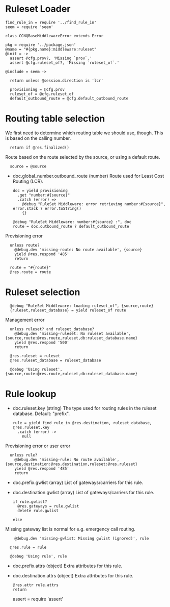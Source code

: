 Ruleset Loader
==============

    find_rule_in = require '../find_rule_in'
    seem = require 'seem'

    class CCNQBaseMiddlewareError extends Error

    pkg = require '../package.json'
    @name = "#{pkg.name}:middleware:ruleset"
    @init = ->
      assert @cfg.prov?, 'Missing `prov`.'
      assert @cfg.ruleset_of?, 'Missing `ruleset_of`.'

    @include = seem ->

      return unless @session.direction is 'lcr'

      provisioning = @cfg.prov
      ruleset_of = @cfg.ruleset_of
      default_outbound_route = @cfg.default_outbound_route

Routing table selection
=======================

We first need to determine which routing table we should use, though.
This is based on the calling number.

      return if @res.finalized()

Route based on the route selected by the source, or using a default route.

      source = @source

* doc.global_number.outbound_route (number) Route used for Least Cost Routing (LCR).

      doc = yield provisioning
        .get "number:#{source}"
        .catch (error) =>
          @debug "RuleSet Middleware: error retrieving number:#{source}", error.stack ? error.toString()
          {}

      @debug "RuleSet Middleware: number:#{source} :", doc
      route = doc.outbound_route ? default_outbound_route

Provisioning error

      unless route?
        @debug.dev 'missing-route: No route available', {source}
        yield @res.respond '485'
        return

      route = "#{route}"
      @res.route = route

Ruleset selection
=================

      @debug "RuleSet Middleware: loading ruleset_of", {source,route}
      {ruleset,ruleset_database} = yield ruleset_of route

Management error

      unless ruleset? and ruleset_database?
        @debug.dev 'missing-ruleset: No ruleset available', {source,route:@res.route,ruleset,db:ruleset_database.name}
        yield @res.respond '500'
        return

      @res.ruleset = ruleset
      @res.ruleset_database = ruleset_database

      @debug 'Using ruleset', {source,route:@res.route,ruleset,db:ruleset_database.name}

Rule lookup
===========

* doc.ruleset.key (string) The type used for routing rules in the ruleset database. Default: "prefix".

      rule = yield find_rule_in @res.destination, ruleset_database, @res.ruleset.key
        .catch (error) ->
          null

Provisioning error or user error

      unless rule?
        @debug.dev 'missing-rule: No route available', {source,destination:@res.destination,ruleset:@res.ruleset}
        yield @res.respond '485'
        return

* doc.prefix.gwlist (array) List of gateways/carriers for this rule.
* doc.destination.gwlist (array) List of gateways/carriers for this rule.

      if rule.gwlist?
        @res.gateways = rule.gwlist
        delete rule.gwlist

      else

Missing gateway list is normal for e.g. emergency call routing.

        @debug.dev 'missing-gwlist: Missing gwlist (ignored)', rule

      @res.rule = rule

      @debug 'Using rule', rule

* doc.prefix.attrs (object) Extra attributes for this rule.
* doc.destination.attrs (object) Extra attributes for this rule.

      @res.attr rule.attrs
      return

    assert = require 'assert'
